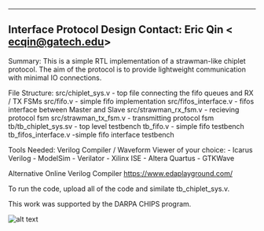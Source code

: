 ---------------------------------------------
Interface Protocol Design
Contact: Eric Qin < ecqin@gatech.edu>
---------------------------------------------

Summary: This is a simple RTL implementation of a strawman-like chiplet protocol. 
The aim of the protocol is to provide lightweight communication with minimal IO connections.

File Structure:
  src/chiplet_sys.v - top file connecting the fifo queues and RX / TX FSMs
  src/fifo.v - simple fifo implementation
  src/fifos_interface.v - fifos interface between Master and Slave
  src/strawman_rx_fsm.v - recieving protocol fsm
  src/strawman_tx_fsm.v - transmitting protocol fsm
  tb/tb_chiplet_sys.sv - top level testbench
  tb_fifo.v - simple fifo testbench
  tb_fifos_interface.v -simple fifo interface testbench
  
Tools Needed: 
  Verilog Compiler / Waveform Viewer of your choice:
    - Icarus Verilog
    - ModelSim
    - Verilator
    - Xilinx ISE
    - Altera Quartus
    - GTKWave
  
Alternative Online Verilog Compiler
  https://www.edaplayground.com/ 
  
To run the code, upload all of the code and similate tb_chiplet_sys.v.

This work was supported by the DARPA CHIPS program.

![alt text](https://i.postimg.cc/tJ6xFMw2/protocol.png)
